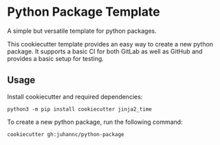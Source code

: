 # Python Package Template

A simple but versatile template for python packages.

This cookiecutter template provides an easy way to create a new python package.
It supports a basic CI for both GitLab as well as GitHub and provides a basic setup for testing.

## Usage

Install cookiecutter and required dependencies:

```shell
python3 -m pip install cookiecutter jinja2_time
```

To create a new python package, run the following command:

```shell
cookiecutter gh:juhannc/python-package
```
